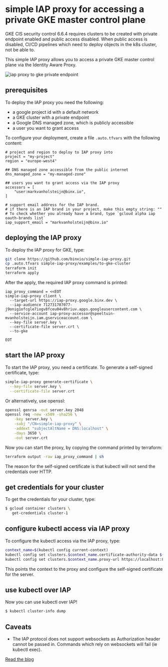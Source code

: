 simple IAP proxy for accessing a private GKE master control plane
=================================================================
GKE CIS security control 6.6.4 requires clusters to be created with private endpoint enabled
and public access disabled. When public access is disabled, CI/CD pipelines which need
to deploy objects in the k8s cluster, not be able to.

This simple IAP proxy allows you to access a private GKE master control plane
via the Identity Aware Proxy.

![iap proxy to gke private endpoint](https://binx.io/wp-content/uploads/2021/12/simple-iap-proxy-setup-900x469.png)

## prerequisites
To deploy the IAP proxy you need the following:

- a google project id with a default network
- a GKE cluster with a private endpoint
- a Google DNS managed zone, which is publicly accessible
- a user you want to grant access

To configure your deployment, create a file `.auto.tfvars` with the following content:

```hcl
# project and region to deploy to IAP proxy into
project = "my-project"
region = "europe-west4"

## DNS managed zone accessible from the public internet
dns_managed_zone = "my-managed-zone"

## users you want to grant access via the IAP proxy
accessors = [
    "user:markvanholsteijn@binx.io",
]

# support email address for the IAP brand.
# if there is an IAP brand in your project, make this empty string: ""
# To check whether you already have a brand, type `gcloud alpha iap oauth-brands list`
iap_support_email = "markvanholsteijn@binx.io"
```

## deploying the IAP proxy
To deploy the IAP proxy for GKE, type:

```sh
git clone https://github.com/binxio/simple-iap-proxy.git
cp .auto.tfvars simple-iap-proxy/examples/to-gke-cluster
terraform init
terraform apply
```

After the apply, the required IAP proxy command is printed:
```
iap_proxy_command = <<EOT
simple-iap-proxy client \
  --target-url https://iap-proxy.google.binx.dev \
  --iap-audience 712731707077-j9onig1ofcgle7iogv8fceu04v8hriuv.apps.googleusercontent.com \
  --service-account iap-proxy-accessor@speeltuin-mvanholsteijn.iam.gserviceaccount.com \
  --key-file server.key \
  --certificate-file server.crt \
  --to-gke

EOT
```

## start the IAP proxy
To start the IAP proxy, you need a certificate. To generate a self-signed certificate, type:

```bash
simple-iap-proxy generate-certificate \
  --key-file server.key \
  --certificate-file server.crt
 ```

Or alternatively, use openssl:
```bash
openssl genrsa -out server.key 2048
openssl req -new -x509 -sha256 \
    -key server.key \
    -subj "/CN=simple-iap-proxy" \
    -addext "subjectAltName = DNS:localhost" \
    -days 3650 \
    -out server.crt
```
Now you can start the proxy, by copying the command printed by terraform:

```bash
terraform output -raw iap_proxy_command | sh
```
The reason for the self-signed certificate is that kubectl will not send the credentials over HTTP.

## get credentials for your cluster
To get the credentials for your cluster, type:

```sh
$ gcloud container clusters \
   get-credentials cluster-1
````

## configure kubectl access via IAP proxy
To configure the kubectl access via the IAP proxy, type:

```sh
context_name=$(kubectl config current-context)
kubectl config set clusters.$context_name.certificate-authority-data $(base64 < server.crt)
kubectl config set clusters.$context_name.proxy-url https://localhost:8080
```

This points the context to the proxy and configure the self-signed certificate for the server.

## use kubectl over IAP
Now you can use kubectl over IAP!

```sh
$ kubectl cluster-info dump
```

## Caveats
- The IAP protocol does not support websockets as Authorization header cannot be passed in. Commands which rely
  on websockets will fail (ie kubectl exec).

[Read the blog](https://binx.io/blog/2021/12/11/how-to-connect-to-a-gke-private-endpoint-using-iap/)
